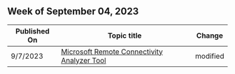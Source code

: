 <!-- This file is generated automatically each week. Changes made to this file will be overwritten.-->



## Week of September 04, 2023


| Published On |Topic title | Change |
|------|------------|--------|
| 9/7/2023 | [Microsoft Remote Connectivity Analyzer Tool](/connectivity-analyzer/exchange-remote-connectivity-analyzer-tool) | modified |
